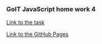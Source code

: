 ### GoIT JavaScript home work 4

[Link to the task](https://github.com/goitacademy/javascript-homework/tree/master/homework-04)

[Link to the GitHub Pages](https://ghileors.github.io/goit-js-hw-04/)
